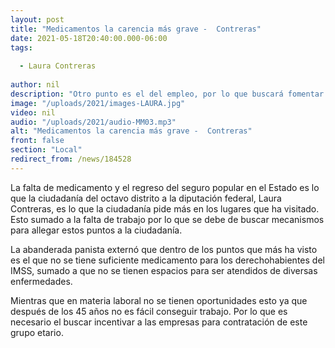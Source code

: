 ```yaml
---
layout: post
title: "Medicamentos la carencia más grave -  Contreras"
date: 2021-05-18T20:40:00.000-06:00
tags:
  
  - Laura Contreras
  
author: nil
description: "Otro punto es el del empleo, por lo que buscará fomentar a empleadores para contratar personas de edades superiores a 35 años."
image: "/uploads/2021/images-LAURA.jpg"
video: nil
audio: "/uploads/2021/audio-MM03.mp3"
alt: "Medicamentos la carencia más grave -  Contreras"
front: false
section: "Local"
redirect_from: /news/184528
---
```


La falta de medicamento y el regreso del seguro popular en el Estado es lo que la ciudadanía del octavo distrito a la diputación federal, Laura Contreras, es lo que la ciudadanía pide más en los lugares que ha visitado. Esto sumado a la falta de trabajo por lo que se debe de buscar mecanismos para allegar estos puntos a la ciudadanía.

La abanderada panista externó que dentro de los puntos que más ha visto es el que no se tiene suficiente medicamento para los derechohabientes del IMSS, sumado a que no se tienen espacios para ser atendidos de diversas enfermedades.

Mientras que en materia laboral no se tienen oportunidades esto ya que después de los 45 años no es fácil conseguir trabajo. Por lo que es necesario el buscar incentivar a las empresas para contratación de este grupo etario.
